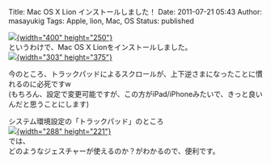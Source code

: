 Title: Mac OS X Lion インストールしました！
Date: 2011-07-21 05:43
Author: masayukig
Tags: Apple, lion, Mac, OS
Status: published

[![](https://lh6.googleusercontent.com/-_HoRTqtTAIM/Tjr6xAovGwI/AAAAAAAAg6M/Vk9-iRawLxc/s400/5958513447_dba5426e9e_b.jpeg){width="400"
height="250"}](https://picasaweb.google.com/lh/photo/WlADWzRvU4fFoBCMu9IsPg?feat=embedwebsite)  
というわけで、Mac OS X Lionをインストールしました。  
[![](https://lh4.googleusercontent.com/-Jb00K3NQXdg/Tjr6xoYfw2I/AAAAAAAAg6M/U9tJQZOUOxY/s800/5959072600_376181d0bb_o.png){width="303"
height="375"}](https://picasaweb.google.com/lh/photo/kqmFSUA91NlV9lKyDBRd5A?feat=embedwebsite)

今のところ、トラックパッドによるスクロールが、上下逆さまになったことに慣れるのに必死ですw  
(もちろん、設定で変更可能ですが、この方がiPad/iPhoneみたいで、きっと良いんだと思うことにします)

システム環境設定の「トラックパッド」のところ  
[![](https://lh6.googleusercontent.com/-f9NaPsKenmo/Tjr6xcCGivI/AAAAAAAAg6M/GW4ygmcTaqw/s288/5958547975_802fe61e7b_o.png){width="288"
height="221"}](https://picasaweb.google.com/lh/photo/FGVjJpyGSCztyBKrzx4zXA?feat=embedwebsite)  
では、  
どのようなジェスチャーが使えるのか？がわかるので、便利です。
